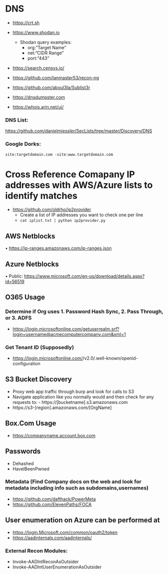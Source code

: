# DNS

- https://crt.sh
- https://www.shodan.io

  - Shodan query examples:
    - org:”Target Name”
    - net:”CIDR Range”
    - port:”443”

- https://search.censys.io/

- https://github.com/lanmaster53/recon-ng
- https://github.com/aboul3la/Sublist3r
- https://dnsdumpster.com
- https://whois.arin.net/ui/

### DNS List:

https://github.com/danielmiessler/SecLists/tree/master/Discovery/DNS

### Google Dorks:

`site:targetdomain.com -site:www.targetdomain.com`

# Cross Reference Comapany IP addresses with AWS/Azure lists to identify matches

- https://github.com/oldrho/ip2provider
  - Create a list of IP addresses you want to check one per line
  - `cat iplist.txt | python ip2provider.py`

## AWS Netblocks

• https://ip-ranges.amazonaws.com/ip-ranges.json

## Azure Netblocks

• Public: https://www.microsoft.com/en-us/download/details.aspx?id=56519

## O365 Usage

### Determine if Org uses 1. Password Hash Sync, 2. Pass Through, or 3. ADFS

- https://login.microsoftonline.com/getuserrealm.srf?login=username@acmecomputercompany.com&xml=1

### Get Tenant ID (Supposedly)

- https://login.microsoftonline.com/<target domain>/v2.0/.well-known/openid-configuration

## S3 Bucket Discovery

- Proxy web app traffic through burp and look for calls to S3
- Navigate application like you normally would and then check for any requests to: - https://[bucketname].s3.amazonaws.com
- https://s3-[region].amazonaws.com/[OrgName]

## Box.Com Usage

- https://companyname.account.box.com

## Passwords

- Dehashed
- HaveIBeenPwned

### Metadata (Find Company docs on the web and look for metadata including info such as subdomains,usernames)

- https://github.com/dafthack/PowerMeta
- https://github.com/ElevenPaths/FOCA

## User enumeration on Azure can be performed at

- https://login.Microsoft.com/common/oauth2/token
- https://aadinternals.com/aadinternals/

### External Recon Modules:

- Invoke-AADIntReconAsOutsider
- Invoke-AADIntUserEnumerationAsOutsider
